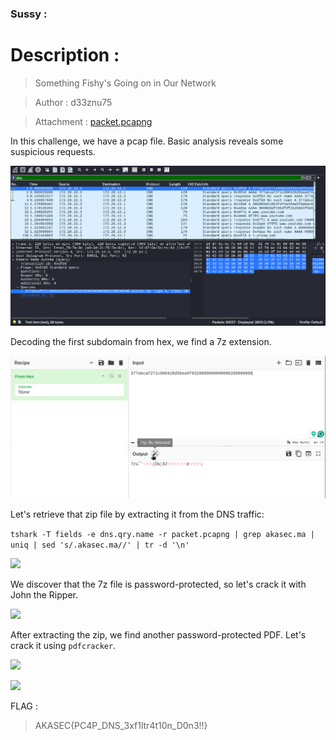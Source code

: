 ### Sussy :

# Description :

> Something Fishy's Going on in Our Network

> Author : d33znu75

> Attachment : [packet.pcapng](https://www.mediafire.com/file/mghcng82kcl3fo5/packet.pcapng/file)

In this challenge, we have a pcap file. Basic analysis reveals some suspicious requests.

![](../../img/ex1.png)

Decoding the first subdomain from hex, we find a 7z extension.

![](../../img/ex2.png)

Let's retrieve that zip file by extracting it from the DNS traffic:

```tshark -T fields -e dns.qry.name -r packet.pcapng | grep akasec.ma | uniq | sed 's/.akasec.ma//' | tr -d '\n'```

![](../../img/ex3.png)

We discover that the 7z file is password-protected, so let's crack it with John the Ripper.

![](../../img/ex4.png)

After extracting the zip, we find another password-protected PDF. Let's crack it using `pdfcracker`.

![](../../img/ex5.png)

![](../../img/ex6.png)

FLAG : 
> AKASEC{PC4P_DNS_3xf1ltr4t10n_D0n3!!}
